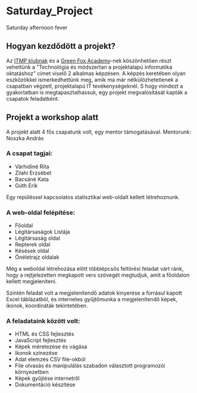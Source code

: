 # Saturday_Project
Saturday afternoon fever

## Hogyan kezdődött a projekt?

Az [ITMP klubnak](https://itmp.hu/) és a [Green Fox Academy](https://www.greenfoxacademy.com/)-nek köszönhetően részt vehettünk a "Technológia és módszertan a projektalapú informatika oktatáshoz" címet viselő 2 alkalmas képzésen. 
A képzés keretében olyan eszközökkel ismerkedhettünk meg, amik ma már nélkülözhetetlenek a csapatban végzett, projektalapú IT tevékenységeknél. S hogy mindezt a gyakorlatban is megtapasztalhassuk, egy projekt megvalósítását kapták a csapatok feladatként.

## Projekt a workshop alatt

A projekt alatt 4 fős csapatunk volt, egy mentor támogatásával. Mentorunk: Noszka András

### A csapat tagjai:

 - Várhidiné Rita
 - Zilahi Erzsébet
 - Bacsáné Kata
 - Gúth Erik
 
Egy repüléssel kapcsolatos statisztikai web-oldalt kellett létrehoznunk.

### A web-oldal felépítése:

 - Főoldal
 - Légitársaságok Listája
 - Légitársaság oldal
 - Repterek oldal
 - Késések oldal
 - Önéletrajz oldalak
 
Még a weboldal létrehozása előtt többlépcsős feltörési feladat várt ránk, hogy a rejtjelezetten megkapott vers szövegét megtudjuk, amit a főoldalon kellett megjeleníteni.

Szintén feladat volt a megjelenítendő adatok kinyerése a forrásul kapott Excel táblázatból, és internetes gyűjtőmunka a megjelenítendő képek, ikonok, koordináták tekintetében.

### A feladataink között volt:

 - HTML és CSS fejlesztés
 - JavaScript fejlesztés
 - Képek méretezése és vágása
 - Ikonok színezése
 - Adat elemzés CSV file-okból
 - File olvasás és manipulálás szabadon választott programozói környezetben
 - Képek gyűjtése internetről
 - Dokumentáció készítése 
 
